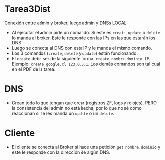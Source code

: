 # Tarea3Dist

Conexión entre admin y broker, luego admin y DNSs LOCAL

- Al ejecutar el admin pide un comando. Si este es `create`, `update` o `delete` lo manda al broker. Este le responde con las IPs en las que estarán los DNS
- Luego se conecta al DNS con esta IP y le manda el mismo comando.
- Los 3 comandos (`create`, `delete` y `update`) están funcionando. 
- El `create` debe ser de la siguiente forma: `create nombre.dominio IP`. Ejemplo: `create google.cl 123.0.0.1`. Los demás comandos son tal cual en el PDF de la tarea.

# DNS

- Crean todo lo que tengan que crear (registros ZF, logs y relojes). PERO la consistencia del admin no está hecha, por lo que no sé cómo reaccionan si se les manda un `update` o un `delete`.

# Cliente

- El cliente se conecta al Broker si hace una petición `get nombre.dominio` y este le responde con la dirección de algún DNS.
